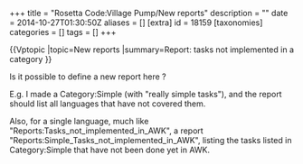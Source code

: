 +++
title = "Rosetta Code:Village Pump/New reports"
description = ""
date = 2014-10-27T01:30:50Z
aliases = []
[extra]
id = 18159
[taxonomies]
categories = []
tags = []
+++

{{Vptopic
|topic=New reports
|summary=Report: tasks not implemented in a category
}}

Is it possible to define a new report here ?

E.g. I made a Category:Simple (with "really simple tasks"), 
and the report should list all languages that have not covered them.

Also, for a single language, much like "Reports:Tasks_not_implemented_in_AWK",
a report "Reports:Simple_Tasks_not_implemented_in_AWK",
listing the tasks listed in Category:Simple 
that have not been done yet in AWK.
